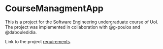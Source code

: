 # CourseManagmentApp

This is a project for the Software Engineering undergraduate course of UoI. \
The project was implemented in collaboration with @g-poulos and @dabouledidia.

Link to the project [requirements](/Requirements). 


